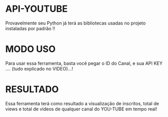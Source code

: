 # API-YOUTUBE

Provavelmente seu Python já terá as bibliotecas usadas no projeto instaladas por padrão !!

# MODO USO

Para usar essa ferramenta, basta você pegar o ID do Canal, e sua API KEY .... (tudo explicado no VIDEO)...!

# RESULTADO

Essa ferramenta terá como resultado a visualização de inscritos, total de views e total de videos de qualquer canal do YOU-TUBE em tempo real!
